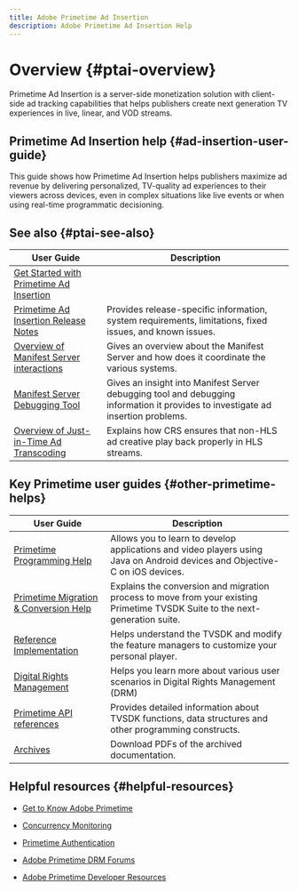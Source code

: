 ```yaml
---
title: Adobe Primetime Ad Insertion
description: Adobe Primetime Ad Insertion Help
---
```


# Overview {#ptai-overview}

Primetime Ad Insertion is a server-side monetization solution with client-side ad tracking capabilities that helps publishers create next generation TV experiences in live, linear, and VOD streams.

## Primetime Ad Insertion help {#ad-insertion-user-guide}

This guide shows how Primetime Ad Insertion helps publishers maximize ad revenue by delivering personalized, TV-quality ad experiences to their viewers across devices, even in complex situations like live events or when using real-time programmatic decisioning.

## See also {#ptai-see-also}

| User Guide | Description |
|---|---|
| [Get Started with Primetime Ad Insertion](getting-started/get-started-overview.md) |
| [Primetime Ad Insertion Release Notes](../release-notes/ptai-20x-release-notes.md) | Provides release-specific information, system requirements, limitations, fixed issues, and known issues. |
|[Overview of Manifest Server interactions](/help/primetime-ad-insertion/msapi-topics/ms-overview.md)| Gives an overview about the Manifest Server and how does it coordinate the various systems. |
|[Manifest Server Debugging Tool](performance-monitoring-debugging-reporting/debugging-tool.md)| Gives an insight into Manifest Server debugging tool and debugging information it provides to investigate ad insertion problems. |
|[Overview of Just-in-Time Ad Transcoding](just-in-time-transcoding/jit-transcoding-overview.md)| Explains how CRS ensures that non-HLS ad creative play back properly in HLS streams.|

## Key Primetime user guides {#other-primetime-helps}

|User Guide|Description|
|---|---|
| [Primetime Programming Help](../programming/home.md)  | Allows you to learn to develop applications and video players using Java on Android devices and Objective-C on iOS devices. |
| [Primetime Migration & Conversion Help](../migration-guides/home.md) | Explains the conversion and migration process to move from your existing Primetime TVSDK Suite to the next-generation suite. |
| [Reference Implementation](../android-reference-implementation/home.md) | Helps understand the TVSDK and modify the feature managers to customize your personal player. |
| [Digital Rights Management](../digital-rights-management/home.md) | Helps you learn more about various user scenarios in Digital Rights Management (DRM) |
| [Primetime API references](../reference/api-references.md) | Provides detailed information about TVSDK functions, data structures and other programming constructs. |
| [Archives](https://helpx.adobe.com/primetime/archives.html) | Download PDFs of the archived documentation. |

## Helpful resources {#helpful-resources}

* [Get to Know Adobe Primetime](https://www.adobe.com/in/marketing/primetime.html)

* [Concurrency Monitoring](https://tve.helpdocsonline.com/concurrency-monitoring-introduction)

* [Primetime Authentication](https://tve.helpdocsonline.com/home)

* [Adobe Primetime DRM Forums](https://forums.adobe.com/community/adobe_access)

* [Adobe Primetime Developer Resources](https://www.adobe.com/devnet/primetime.html)